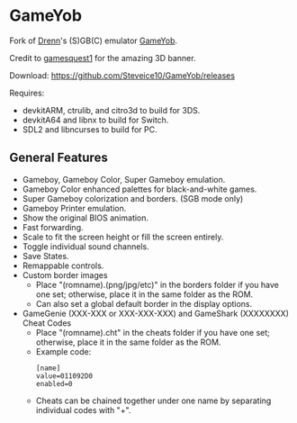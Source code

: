 # GameYob

Fork of [Drenn](https://github.com/Drenn1/)'s (S)GB(C) emulator [GameYob](https://github.com/Drenn1/GameYob/).

Credit to [gamesquest1](http://gbatemp.net/members/gamesquest1.335456/) for the amazing 3D banner.

Download: https://github.com/Steveice10/GameYob/releases

Requires:
* devkitARM, ctrulib, and citro3d to build for 3DS.
* devkitA64 and libnx to build for Switch.
* SDL2 and libncurses to build for PC.

## General Features
* Gameboy, Gameboy Color, Super Gameboy emulation.
* Gameboy Color enhanced palettes for black-and-white games.
* Super Gameboy colorization and borders. (SGB mode only)
* Gameboy Printer emulation.
* Show the original BIOS animation.
* Fast forwarding.
* Scale to fit the screen height or fill the screen entirely.
* Toggle individual sound channels.
* Save States.
* Remappable controls.
* Custom border images
  * Place "(romname).(png/jpg/etc)" in the borders folder if you have one set; otherwise, place it in the same folder as the ROM.
  * Can also set a global default border in the display options.
* GameGenie (XXX-XXX or XXX-XXX-XXX) and GameShark (XXXXXXXX) Cheat Codes
  * Place "(romname).cht" in the cheats folder if you have one set; otherwise, place it in the same folder as the ROM.
  * Example code:
    ```
    [name]
    value=011092D0
    enabled=0
    ```
  * Cheats can be chained together under one name by separating individual codes with "+".
